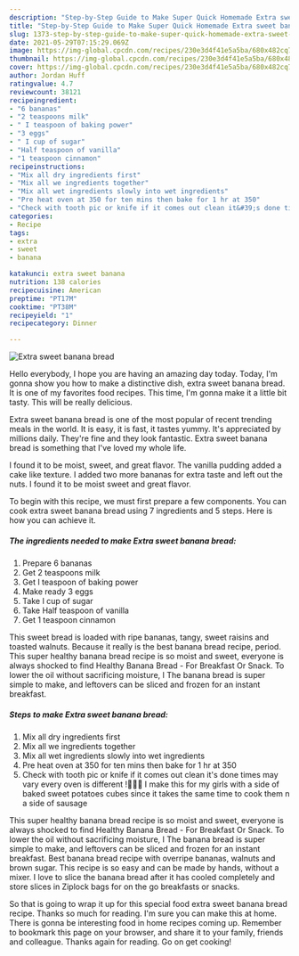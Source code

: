 ```yaml
---
description: "Step-by-Step Guide to Make Super Quick Homemade Extra sweet banana bread"
title: "Step-by-Step Guide to Make Super Quick Homemade Extra sweet banana bread"
slug: 1373-step-by-step-guide-to-make-super-quick-homemade-extra-sweet-banana-bread
date: 2021-05-29T07:15:29.069Z
image: https://img-global.cpcdn.com/recipes/230e3d4f41e5a5ba/680x482cq70/extra-sweet-banana-bread-recipe-main-photo.jpg
thumbnail: https://img-global.cpcdn.com/recipes/230e3d4f41e5a5ba/680x482cq70/extra-sweet-banana-bread-recipe-main-photo.jpg
cover: https://img-global.cpcdn.com/recipes/230e3d4f41e5a5ba/680x482cq70/extra-sweet-banana-bread-recipe-main-photo.jpg
author: Jordan Huff
ratingvalue: 4.7
reviewcount: 38121
recipeingredient:
- "6 bananas"
- "2 teaspoons milk"
- " I teaspoon of baking power"
- "3 eggs"
- " I cup of sugar"
- "Half teaspoon of vanilla"
- "1 teaspoon cinnamon"
recipeinstructions:
- "Mix all dry ingredients first"
- "Mix all we ingredients together"
- "Mix all wet ingredients slowly into wet ingredients"
- "Pre heat oven at 350 for ten mins then bake for 1 hr at 350"
- "Check with tooth pic or knife if it comes out clean it&#39;s done times may vary every oven is different !🍞🍞🍞 I make this for my girls with a side of baked sweet potatoes cubes since it takes the same time to cook them n a side of sausage"
categories:
- Recipe
tags:
- extra
- sweet
- banana

katakunci: extra sweet banana 
nutrition: 138 calories
recipecuisine: American
preptime: "PT17M"
cooktime: "PT38M"
recipeyield: "1"
recipecategory: Dinner

---
```



![Extra sweet banana bread](https://img-global.cpcdn.com/recipes/230e3d4f41e5a5ba/680x482cq70/extra-sweet-banana-bread-recipe-main-photo.jpg)

Hello everybody, I hope you are having an amazing day today. Today, I'm gonna show you how to make a distinctive dish, extra sweet banana bread. It is one of my favorites food recipes. This time, I'm gonna make it a little bit tasty. This will be really delicious.

Extra sweet banana bread is one of the most popular of recent trending meals in the world. It is easy, it is fast, it tastes yummy. It's appreciated by millions daily. They're fine and they look fantastic. Extra sweet banana bread is something that I've loved my whole life.

I found it to be moist, sweet, and great flavor. The vanilla pudding added a cake like texture. I added two more bananas for extra taste and left out the nuts. I found it to be moist sweet and great flavor.


To begin with this recipe, we must first prepare a few components. You can cook extra sweet banana bread using 7 ingredients and 5 steps. Here is how you can achieve it.

<!--inarticleads1-->

##### The ingredients needed to make Extra sweet banana bread:

1. Prepare 6 bananas
1. Get 2 teaspoons milk
1. Get  I teaspoon of baking power
1. Make ready 3 eggs
1. Take  I cup of sugar
1. Take Half teaspoon of vanilla
1. Get 1 teaspoon cinnamon


This sweet bread is loaded with ripe bananas, tangy, sweet raisins and toasted walnuts. Because it really is the best banana bread recipe, period. This super healthy banana bread recipe is so moist and sweet, everyone is always shocked to find Healthy Banana Bread - For Breakfast Or Snack. To lower the oil without sacrificing moisture, I The banana bread is super simple to make, and leftovers can be sliced and frozen for an instant breakfast. 

<!--inarticleads2-->

##### Steps to make Extra sweet banana bread:

1. Mix all dry ingredients first
1. Mix all we ingredients together
1. Mix all wet ingredients slowly into wet ingredients
1. Pre heat oven at 350 for ten mins then bake for 1 hr at 350
1. Check with tooth pic or knife if it comes out clean it&#39;s done times may vary every oven is different !🍞🍞🍞 I make this for my girls with a side of baked sweet potatoes cubes since it takes the same time to cook them n a side of sausage


This super healthy banana bread recipe is so moist and sweet, everyone is always shocked to find Healthy Banana Bread - For Breakfast Or Snack. To lower the oil without sacrificing moisture, I The banana bread is super simple to make, and leftovers can be sliced and frozen for an instant breakfast. Best banana bread recipe with overripe bananas, walnuts and brown sugar. This recipe is so easy and can be made by hands, without a mixer. I love to slice the banana bread after it has cooled completely and store slices in Ziplock bags for on the go breakfasts or snacks. 

So that is going to wrap it up for this special food extra sweet banana bread recipe. Thanks so much for reading. I'm sure you can make this at home. There is gonna be interesting food in home recipes coming up. Remember to bookmark this page on your browser, and share it to your family, friends and colleague. Thanks again for reading. Go on get cooking!
